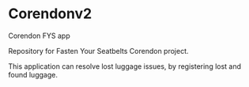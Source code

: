 # Corendonv2
Corendon FYS app

Repository for Fasten Your Seatbelts Corendon project.

This application can resolve lost luggage issues, by registering lost and found luggage.
